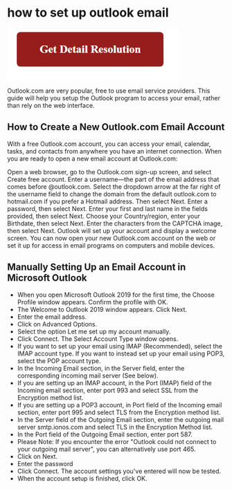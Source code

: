 # how to set up outlook email

[![Find and fix audio problems](gett-detail.png)](https://github.com/wikite0ch/how-to-set-up-outlook-email)


Outlook.com are very popular, free to use email service providers. This guide will help you setup the Outlook program to access your email, rather than rely on the web interface.

## How to Create a New Outlook.com Email Account

With a free Outlook.com account, you can access your email, calendar, tasks, and contacts from anywhere you have an internet connection. When you are ready to open a new email account at Outlook.com:

Open a web browser, go to the Outlook.com sign-up screen, and select Create free account.
Enter a username—the part of the email address that comes before @outlook.com.
Select the dropdown arrow at the far right of the username field to change the domain from the default outlook.com to hotmail.com if you prefer a Hotmail address. Then select Next.
Enter a password, then select Next.
Enter your first and last name in the fields provided, then select Next.
Choose your Country/region, enter your Birthdate, then select Next.
Enter the characters from the CAPTCHA image, then select Next.
Outlook will set up your account and display a welcome screen.
You can now open your new Outlook.com account on the web or set it up for access in email programs on computers and mobile devices.

## Manually Setting Up an Email Account in Microsoft Outlook

* When you open Microsoft Outlook 2019 for the first time, the Choose Profile window appears. Confirm the profile with OK.
* The Welcome to Outlook 2019 window appears. Click Next.
* Enter the email address.
* Click on Advanced Options.
* Select the option Let me set up my account manually.
* Click Connect. The Select Account Type window opens.
* If you want to set up your email using IMAP (Recommended), select the IMAP account type. If you want to instead set up your email using POP3, select the POP account type.
* In the Incoming Email section, in the Server field, enter the corresponding incoming mail server (See below).
* If you are setting up an IMAP account, in the Port (IMAP) field of the Incoming email section, enter port 993 and select SSL from the Encryption method list.
* If you are setting up a POP3 account, in Port field of the Incoming email section, enter port 995 and select TLS from the Encryption method list.
* In the Server field of the Outgoing Email section, enter the outgoing mail server smtp.ionos.com and select TLS in the Encryption Method list.
* In the Port field of the Outgoing Email section, enter port 587.
* Please Note: If you encounter the error "Outlook could not connect to your outgoing mail server", you can alternatively use port 465.
* Click on Next.
* Enter the password
* Click Connect. The account settings you've entered will now be tested.
* When the account setup is finished, click OK.
